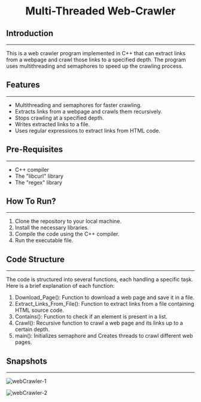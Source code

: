 <h1 align="center">Multi-Threaded Web-Crawler</h1>

<h2>Introduction</h2>
<hr />
<p>This is a web crawler program implemented in C++ that can extract links from a webpage and crawl those links to a specified depth. The program uses multithreading and semaphores to speed up the crawling process.</p>

<h2>Features</h2>
<hr />
<ul>
    <li>Multithreading and semaphores for faster crawling.</li>
    <li>Extracts links from a webpage and crawls them recursively.</li>
    <li>Stops crawling at a specified depth.</li>
    <li>Writes extracted links to a file.</li>
    <li>Uses regular expressions to extract links from HTML code.</li>
</ul>

<h2>Pre-Requisites</h2>
<hr />
<ul>
    <li>C++ compiler</li>
    <li>The "libcurl" library</li>
    <li>The "regex" library</li>
</ul>

<h2>How To Run?</h2>
<hr />
<ol>
    <li>Clone the repository to your local machine.</li>
    <li>Install the necessary libraries.</li>
    <li>Compile the code using the C++ compiler.</li>
    <li>Run the executable file.</li>
</ol>

<h2>Code Structure</h2>
<hr />
<p>The code is structured into several functions, each handling a specific task. Here is a brief explanation of each function:</p>
<ol>
    <li>Download_Page(): Function to download a web page and save it in a file.</li>
    <li>Extract_Links_From_File(): Function to extract links from a file containing HTML source code.</li>
    <li>Contains(): Function to check if an element is present in a list.</li>
    <li>Crawl(): Recursive function to crawl a web page and its links up to a certain depth.</li>
    <li>main(): Initializes semaphore and Creates threads to crawl different web pages.</li>
</ol>

<h2>Snapshots</h2>
<hr />

![webCrawler-1](https://user-images.githubusercontent.com/96474143/231255434-15223110-c5ba-4dfe-86ab-d5a31f6ddd7b.png)

![webCrawler-2](https://user-images.githubusercontent.com/96474143/231255465-0488f3e2-81aa-4f21-a730-ba0ffe0e53b6.png)
